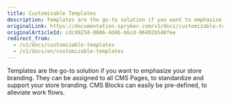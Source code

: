 ```yaml
---
title: Customizable Templates
description: Templates are the go-to solution if you want to emphasize your store branding.
originalLink: https://documentation.spryker.com/v1/docs/customizable-templates
originalArticleId: cdc99258-8086-4d46-b6cd-96492b548fee
redirect_from:
  - /v1/docs/customizable-templates
  - /v1/docs/en/customizable-templates
---
```


Templates are the go-to solution if you want to emphasize your store branding. They can be assigned to all CMS Pages, to standardize and support your store branding. CMS Blocks can easily be pre-defined, to alleviate work flows.
